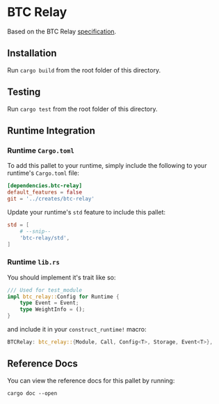 # BTC Relay

Based on the BTC Relay [specification](https://spec.interlay.io/spec/btc-relay/index.html).

## Installation

Run `cargo build` from the root folder of this directory.

## Testing

Run `cargo test` from the root folder of this directory.

## Runtime Integration

### Runtime `Cargo.toml`

To add this pallet to your runtime, simply include the following to your runtime's `Cargo.toml` file:

```TOML
[dependencies.btc-relay]
default_features = false
git = '../creates/btc-relay'
```

Update your runtime's `std` feature to include this pallet:

```TOML
std = [
    # --snip--
    'btc-relay/std',
]
```

### Runtime `lib.rs`

You should implement it's trait like so:

```rust
/// Used for test_module
impl btc_relay::Config for Runtime {
    type Event = Event;
    type WeightInfo = ();
}
```

and include it in your `construct_runtime!` macro:

```rust
BTCRelay: btc_relay::{Module, Call, Config<T>, Storage, Event<T>},
```

## Reference Docs

You can view the reference docs for this pallet by running:

```
cargo doc --open
```

